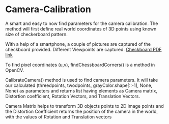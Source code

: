 # Camera-Calibration

A smart and easy to now find parameters for the camera calibration. 
The method will first define real world coordinates of 3D points using known size of checkerboard pattern.

With a help of a smartphone, a couple of pictures are captured of the checkboard provided. Different Viewpoints are captured. 
[Checkboard PDF link](https://raw.githubusercontent.com/MarkHedleyJones/markhedleyjones.github.io/master/media/calibration-checkerboard-collection/Checkerboard-A4-30mm-8x6.pdf)

To find pixel coordinates (u,v), findChessboardCorners() is a method in OpenCV. 

CalibrateCamera() method is used to find camera parameters.
It will take our calculated (threedpoints, twodpoints, grayColor.shape[::-1], None, None) as parameters and returns list having elements as Camera matrix, Distortion coefficient, Rotation Vectors, and Translation Vectors. 


Camera Matrix helps to transform 3D objects points to 2D image points and the Distortion Coefficient returns the position of the camera in the world, with the values of Rotation and Translation vectors
